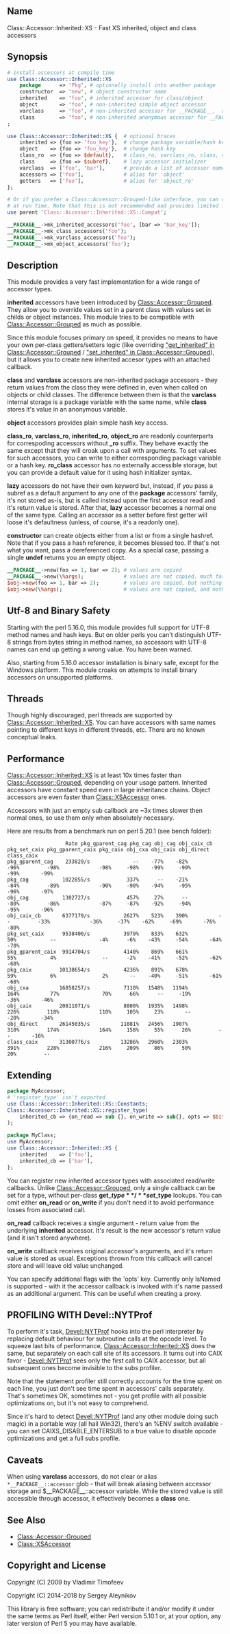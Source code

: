 ## Name

Class::Accessor::Inherited::XS - Fast XS inherited, object and class accessors

## Synopsis

```perl
# install accessors at compile time
use Class::Accessor::Inherited::XS 
    package      => 'Pkg', # optionally install into another package
    constructor  => 'new', # object constructor name
    inherited    => 'foo', # inherited accessor for class/object
    object       => 'foo', # non-inherited simple object accessor
    varclass     => 'foo', # non-inherited accessor for __PACKAGE__,  aliased with '$__PACKAGE__::foo' variable
    class        => 'foo', # non-inherited anonymous accessor for __PACKAGE__
;

use Class::Accessor::Inherited::XS {  # optional braces
    inherited => {foo => 'foo_key'},  # change package variable/hash key
    object    => {foo => 'foo_key'},  # change hash key
    class_ro  => {foo => $default},   # class_ro, varclass_ro, class, varclass set default values instead
    class     => {foo => $subref},    # lazy accessor initializer
    varclass  => ['foo', 'bar'],      # provide a list of accessor names
    accessors => ['foo'],             # alias for 'object'
    getters   => ['foo'],             # alias for 'object_ro'
};

# Or if you prefer a Class::Accessor::Grouped-like interface, you can do it
# at run time. Note that this is not recommended and provides limited feature set.
use parent 'Class::Accessor::Inherited::XS::Compat';

__PACKAGE__->mk_inherited_accessors('foo', [bar => 'bar_key']);
__PACKAGE__->mk_class_accessors('foo');
__PACKAGE__->mk_varclass_accessors('foo');
__PACKAGE__->mk_object_accessors('foo');
```

## Description

This module provides a very fast implementation for a wide range of accessor types.

**inherited** accessors have been introduced by [Class::Accessor::Grouped](https://metacpan.org/pod/Class::Accessor::Grouped). They allow you to override
values set in a parent class with values set in childs or object instances. This module tries to be compatible
with [Class::Accessor::Grouped](https://metacpan.org/pod/Class::Accessor::Grouped) as much as possible.

Since this module focuses primary on speed, it provides no means to have your own per-class
getters/setters logic (like overriding ["get\_inherited" in Class::Accessor::Grouped](https://metacpan.org/pod/Class::Accessor::Grouped#get_inherited) / ["set\_inherited" in Class::Accessor::Grouped](https://metacpan.org/pod/Class::Accessor::Grouped#set_inherited)),
but it allows you to create new inherited accesor types with an attached callback.

**class** and **varclass** accessors are non-inherited package accessors - they return values from the class
they were defined in, even when called on objects or child classes. The difference between them is that
the **varclass** internal storage is a package variable with the same name, while **class** stores it's value
in an anonymous variable.

**object** accessors provides plain simple hash key access.

**class\_ro**, **varclass\_ro**, **inherited\_ro**, **object\_ro** are readonly counterparts for correspoding accessors
without **\_ro** suffix. They behave exactly the same except that they will croak upon a call with arguments.
To set values for such accessors, you can write to either corresponding package variable or a hash key. **ro\_class**
accessor has no externally accessible storage, but you can provide a default value for it using hash
initializer syntax.

**lazy** accessors do not have their own keyword but, instead, if you pass a subref as a default argument
to any one of the **package** accessors' family, it's not stored as-is, but is called instead upon the first accessor
read and it's return value is stored. After that, **lazy** accessor becomes a normal one of the same type. Calling
an accessor as a setter before first getter will loose it's defaultness (unless, of course, it's a readonly one).

**constructor** can create objects either from a list or from a single hashref. Note that if you pass
a hash reference, it becomes blessed too. If that's not what you want, pass a dereferenced copy. As a
special case, passing a single **undef** returns you an empty object.

```perl
__PACKAGE__->new(foo => 1, bar => 2); # values are copied
__PACKAGE__->new(\%args);             # values are not copied, much faster
$obj->new(foo => 1, bar => 2);        # values are copied, but nothing is taken from $obj
$obj->new(\%args);                    # values are not copied, and nothing is taken from $obj
```

## Utf-8 and Binary Safety

Starting with the perl 5.16.0, this module provides full support for UTF-8 method names and hash keys.
But on older perls you can't distinguish UTF-8 strings from bytes string in method names, so accessors
with UTF-8 names can end up getting a wrong value. You have been warned.

Also, starting from 5.16.0 accessor installation is binary safe, except for the Windows platform.
This module croaks on attempts to install binary accessors on unsupported platforms.

## Threads

Though highly discouraged, perl threads are supported by [Class::Accessor::Inherited::XS](https://metacpan.org/pod/Class::Accessor::Inherited::XS). You can
have accessors with same names pointing to different keys in different threads, etc. There are
no known conceptual leaks.

## Performance

[Class::Accessor::Inherited::XS](https://metacpan.org/pod/Class::Accessor::Inherited::XS) is at least 10x times faster than [Class::Accessor::Grouped](https://metacpan.org/pod/Class::Accessor::Grouped), depending
on your usage pattern. Inherited accessors have constant speed even in large inheritance chains. Object accessors
are even faster than [Class::XSAccessor](https://metacpan.org/pod/Class::XSAccessor) ones.

Accessors with just an empty sub callback are ~3x times slower then normal ones, so use them only when absolutely necessary.

Here are results from a benchmark run on perl 5.20.1 (see bench folder):

```
                   Rate pkg_gparent_cag pkg_cag obj_cag obj_caix_cb pkg_set_caix pkg_gparent_caix pkg_caix obj_cxa obj_caix obj_direct class_caix
pkg_gparent_cag    233829/s              --    -77%    -82%        -96%         -98%             -98%     -98%    -99%     -99%       -99%       -99%
pkg_cag           1022855/s            337%      --    -21%        -84%         -89%             -90%     -90%    -94%     -95%       -96%       -97%
obj_cag           1302727/s            457%     27%      --        -80%         -86%             -87%     -87%    -92%     -94%       -95%       -96%
obj_caix_cb       6377179/s           2627%    523%    390%          --         -33%             -36%     -37%    -62%     -69%       -76%       -80%
pkg_set_caix      9538400/s           3979%    833%    632%         50%           --              -4%      -6%    -43%     -54%       -64%       -70%
pkg_gparent_caix  9914704/s           4140%    869%    661%         55%           4%               --      -2%    -41%     -52%       -62%       -68%
pkg_caix         10138654/s           4236%    891%    678%         59%           6%               2%       --    -40%     -51%       -61%       -68%
obj_cxa          16858257/s           7110%   1548%   1194%        164%          77%              70%      66%      --     -19%       -36%       -46%
obj_caix         20811071/s           8800%   1935%   1498%        226%         118%             110%     105%     23%       --       -20%       -34%
obj_direct       26145035/s          11081%   2456%   1907%        310%         174%             164%     158%     55%      26%         --       -16%
class_caix       31300776/s          13286%   2960%   2303%        391%         228%             216%     209%     86%      50%        20%         --
```

## Extending

```perl
package MyAccessor;
# 'register_type' isn't exported
use Class::Accessor::Inherited::XS::Constants;
Class::Accessor::Inherited::XS::register_type(
    inherited_cb => {on_read => sub {}, on_write => sub{}, opts => $bitset},
);

package MyClass;
use MyAccessor;
use Class::Accessor::Inherited::XS {
    inherited    => ['foo'],
    inherited_cb => ['bar'],
};
```

You can register new inherited accessor types with associated read/write callbacks. Unlike
[Class::Accessor::Grouped](https://metacpan.org/pod/Class::Accessor::Grouped), only a single callback can be set for a type, without per-class
**get\_$type**/**set\_$type** lookups. You can omit either **on\_read** or **on\_write** if you don't
need it to avoid performance losses from associated call.

**on\_read** callback receives a single argument - return value from the underlying **inherited** accessor. It's result
is the new accessor's return value (and it isn't stored anywhere).

**on\_write** callback receives original accessor's arguments, and it's return value is stored as usual.
Exceptions thrown from this callback will cancel store and will leave old value unchanged.

You can specify additional flags with the 'opts' key. Currently only IsNamed is supported - with it the accessor callback
is invoked with it's name passed as an additional argument. This can be useful when creating a proxy.

## PROFILING WITH Devel::NYTProf

To perform it's task, [Devel::NYTProf](https://metacpan.org/pod/Devel::NYTProf) hooks into the perl interpreter by replacing default behaviour for subroutine calls
at the opcode level. To squeeze last bits of performance, [Class::Accessor::Inherited::XS](https://metacpan.org/pod/Class::Accessor::Inherited::XS) does the same, but separately
on each call site of its accessors. It turns out into CAIX favor - [Devel::NYTProf](https://metacpan.org/pod/Devel::NYTProf) sees only the first call to CAIX
accessor, but all subsequent ones become invisible to the subs profiler.

Note that the statement profiler still correctly accounts for the time spent on each line, you just don't see time spent in accessors'
calls separately. That's sometimes OK, sometimes not - you get profile with all possible optimizations on, but it's not easy to comprehend.

Since it's hard to detect [Devel::NYTProf](https://metacpan.org/pod/Devel::NYTProf) (and any other module doing such magic) in a portable way (all hail Win32), there's
an %ENV switch available - you can set CAIXS\_DISABLE\_ENTERSUB to a true value to disable opcode optimizations and get a full subs profile.

## Caveats

When using **varclass** accessors, do not clear or alias `*__PACKAGE__::accessor` glob - that will break aliasing between accessor storage
and $\_\_PACKAGE\_\_::accessor variable. While the stored value is still accessible through accessor, it effectively becomes a **class** one.

## See Also

- [Class::Accessor::Grouped](https://metacpan.org/pod/Class::Accessor::Grouped)
- [Class::XSAccessor](https://metacpan.org/pod/Class::XSAccessor)

## Copyright and License

Copyright (C) 2009 by Vladimir Timofeev

Copyright (C) 2014-2018 by Sergey Aleynikov

This library is free software; you can redistribute it and/or modify
it under the same terms as Perl itself, either Perl version 5.10.1 or,
at your option, any later version of Perl 5 you may have available.
